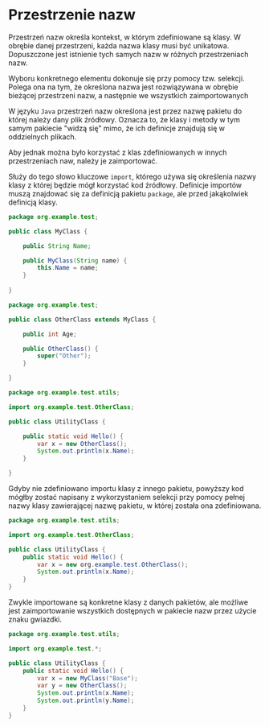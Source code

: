 Przestrzenie nazw
=================

Przestrzeń nazw określa kontekst, w którym zdefiniowane są klasy. W obrębie danej przestrzeni, każda nazwa klasy musi być unikatowa. Dopuszczone jest istnienie tych samych nazw w różnych przestrzeniach nazw.

Wyboru konkretnego elementu dokonuje się przy pomocy tzw. selekcji. Polega ona na tym, że określona nazwa jest rozwiązywana w obrębie bieżącej przestrzeni nazw, a następnie we wszystkich zaimportowanych

W języku ``Java`` przestrzeń nazw określona jest przez nazwę pakietu do której należy dany plik źródłowy. Oznacza to, że klasy i metody w tym samym pakiecie "widzą się" mimo, że ich definicje znajdują się w oddzielnych plikach.

Aby jednak można było korzystać z klas zdefiniowanych w innych przestrzeniach naw, należy je zaimportować.

Służy do tego słowo kluczowe ``import``, którego używa się określenia nazwy klasy z której będzie mógł korzystać kod źródłowy. Definicje importów muszą znajdować się za definicją pakietu ``package``, ale przed jakąkolwiek definicją klasy.

```java
package org.example.test;

public class MyClass {

    public String Name;

    public MyClass(String name) {
        this.Name = name;
    }
    
}
```

```java
package org.example.test;

public class OtherClass extends MyClass {

    public int Age;

    public OtherClass() {
        super("Other");
    }

}
```

```java
package org.example.test.utils;

import org.example.test.OtherClass;

public class UtilityClass {

    public static void Hello() {
        var x = new OtherClass();
        System.out.println(x.Name);
    }

}
```

Gdyby nie zdefiniowano importu klasy z innego pakietu, powyższy kod mógłby zostać napisany z wykorzystaniem selekcji przy pomocy pełnej nazwy klasy zawierającej nazwę pakietu, w której została ona zdefiniowana.

```java
package org.example.test.utils;

import org.example.test.OtherClass;

public class UtilityClass {
    public static void Hello() {
        var x = new org.example.test.OtherClass();
        System.out.println(x.Name);
    }
}
```

Zwykle importowane są konkretne klasy z danych pakietów, ale możliwe jest zaimportowanie wszystkich dostępnych w pakiecie nazw przez użycie znaku gwiazdki.

```java
package org.example.test.utils;

import org.example.test.*;

public class UtilityClass {
    public static void Hello() {
        var x = new MyClass("Base");
        var y = new OtherClass();
        System.out.println(x.Name);
        System.out.println(y.Name);
    }
}
```
